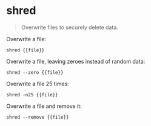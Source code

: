 shred
=====

> Overwrite files to securely delete data.

Overwrite a file:

    shred {{file}}

Overwrite a file, leaving zeroes instead of random data:

    shred --zero {{file}}

Overwrite a file 25 times:

    shred -n25 {{file}}

Overwrite a file and remove it:

    shred --remove {{file}}
